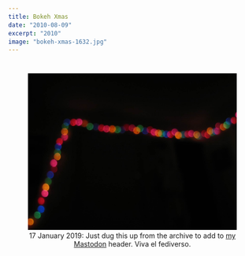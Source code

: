 ```yaml
---
title: Bokeh Xmas
date: "2010-08-09"
excerpt: "2010"
image: "bokeh-xmas-1632.jpg"
---
```


<div style="margin: 40px auto"><figure style="text-align: center">
<img src="bokeh-xmas-1632.jpg"
  alt="blurry balls of light" /><br />
<figcaption>17 January 2019: Just dug this up from the archive to add to <a href="https://mastodon.social/@rdela">my Mastodon</a> header. Viva el fediverso.</figcaption>
</figure></div>
